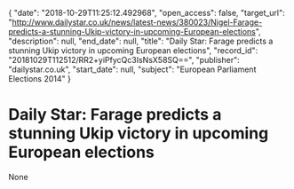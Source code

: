 {
  "date": "2018-10-29T11:25:12.492968", 
  "open_access": false, 
  "target_url": "http://www.dailystar.co.uk/news/latest-news/380023/Nigel-Farage-predicts-a-stunning-Ukip-victory-in-upcoming-European-elections", 
  "description": null, 
  "end_date": null, 
  "title": "Daily Star: Farage predicts a stunning Ukip victory in upcoming European elections", 
  "record_id": "20181029T112512/RR2+yiPfycQc3IsNsX58SQ==", 
  "publisher": "dailystar.co.uk", 
  "start_date": null, 
  "subject": "European Parliament Elections 2014"
}

# Daily Star: Farage predicts a stunning Ukip victory in upcoming European elections

None